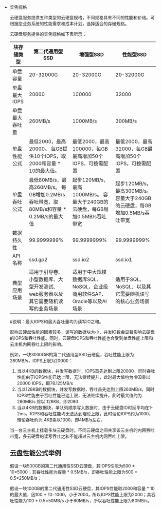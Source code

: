 - 实例规格

  云硬盘服务提供五种类型的云硬盘规格，不同规格具有不同的性能和价格。可根据您业务系统的性能需求和成本计划，选择适合的存储规格。
  
  云硬盘服务提供的实例规格如下表所示：
  
  | 块存储类型     | 第二代通用型SSD                                              | 增强型SSD                                                    | 性能型SSD                                                    |
  | -------------- | ------------------------------------------------------------ | ------------------------------------------------------------ | ------------------------------------------------------------ |
  | 单盘容量       | 20-32000G                                                    | 20-32000G                                                    | 20-32000G                                                    |
  | 单盘最大IOPS   | 20000                                                        | 100000                                                       | 32000                                                        |
  | 单盘最大吞吐量 | 260MB/s                                                      | 1000MB/s                                                     | 300MB/s                                                      |
  | 单盘性能公式   | 最低2000，最高20000。 每GB提供10个IOPS，取2000和容量 * 10的最大值。 | 最低2000，最高100000，每GB最高增加50个IOPS，可按需配置       | 最低2000，最高32000，每GB最高增加50个IOPS，可按需配置        |
  | 单盘吞吐公式   | 最低80MB/s，最高260MB/s。 每GB增加0.2MB/s吞吐带宽，取80MB/s和容量 * 0.2MB/s的最大值 | 起步120MB/s，最高1000MB/s。 容量大于240GB的云硬盘，每GB增加0.5MB/s吞吐带宽 | 起步120MB/s，最高300MB/s。 容量大于240GB的云硬盘，每GB增加0.5MB/s吞吐带宽 |
  | 数据持久性     | 99.9999999%                                                  | 99.9999999%                                                  | 99.9999999%                                                  |
  | API名称        | ssd.gp2                                                      | ssd.io2                                                      | ssd.io1                                                      |
  | 典型应用场景   | 适用于引导卷、小型数据库、大型开发测试、web服务器以及其它需要随机读写的业务场景 | 适用于中大规模数据库SQL、NoSQL，企业级商用软件SAP、Oracle等以及AI场景 | 适用于SQL、NoSQL、以及其它需要随机读写的核心业务场景         |
  
  \#说明：最大IOPS和最大吞吐量均为读写IO之和。
  
  影响云硬盘性能的因素较多，读写的数据块大小、并发IO数会显著影响云硬盘的IOPS和吞吐性能。同时，云硬盘IOPS和吞吐性能也会受到单盘性能上限和云主机内网吞吐上限的影响。
  
  例如，一块3000GiB的第二代通用型SSD云硬盘，吞吐性能上限为260MB/s，IOPS上限为20000：
  
  1. 当以4KB的数据块，并发写数据时，IOPS首先达到上限20000，同时吞吐性能由于IOPS性能已达上限，无法继续提升，此时最大值约为4KB乘以20000 IOPS，即78.125MB/s
  2. 当以128KB的数据块，并发写数据时，吞吐首先达到上限260MB/s，同时IOPS性能由于吞吐性能已达上限，无法继续提升，此时最大值约为 260MB/s 除以 128KB，即2080
  3. 当以4KB的数据块，单队列顺序写入数据时，由于云硬盘IO时延平均在1-2ms，IOPS和吞吐性能均无法达到理论上限，此时理论IOPS约为1000，理论吞吐约为 4KB乘以1000，即4MB/s左右。
  
  当一台云主机上挂载多块云硬盘时，不同云硬盘之间共享该云主机的内网吞吐带宽，多云硬盘的读写吞吐之和不能超过云主机内网吞吐上限。
  
  ## 云盘性能公式举例
  
  假设一块500GB的第二代通用性SSD云硬盘，其IOPS性能为500 * 10=5000；其吞吐性能为容量 * 0.5MB/s，即吞吐性能上限为500 * 0.5=250MB/s；
  
  假设一块100GB的第二代通用性SSD云硬盘，其IOPS性能取2000和容量 * 10的最大值，因100 * 10=1000，小于2000，所以IOPS性能上限为2000；其吞吐性能为100 * 0.5=50MB/s 小于80MB/s，所以吞吐性能上限为80MB/s。
